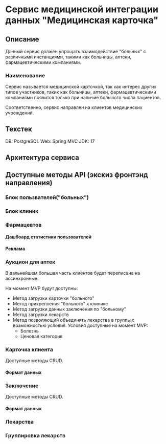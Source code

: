 # Сервис медицинской интеграции данных "Медицинская карточка"
## Описание

Данный сервис должен упрощать взаимодействие "больных" с различными инстанциями, такими как больницы, аптеки, фармацевтическими компаниями.

### Наименование
Сервис называется медицинской карточкой, так как интерес других типов участников, таких как больницы, аптеки, фармацевтическими компаниями появится только при наличие большого числа пациентов.

Соответственно, сервис направлен на клиентов медицинских учреждений.

## Техстек

DB: PostgreSQL
Web: Spring MVC
JDK: 17


## Архитектура сервиса

## Доступные методы API (экскиз фронтэнд направления)

### Блок пользвателей("больных")

### Блок клиник

### Фармацевтов

#### Дашбоард статистики пользователей

#### Реклама

### Аукцион для аптек


В дальнейшем большая часть клиентов будет переписана на ассинхронные.

На момент MVP будут доступны:
- Метод загрузки карточки "больного"
- Метод прикрепления "больного" к клинике
- Метод загрузки данных заключения по "больному"
- Метод загрузки лекарств
- Метод позволяющий объединять лекарства в группы с возможностью условия. Условия доступные на момент MVP:
  - Болезнь
  - Ценовая категория

### Карточка клиента
Доступные методы CRUD.
#### Формат данных

### Заключение
Доступные методы CRUD.
#### Формат данных

### Лекарства
### Группировка лекарств